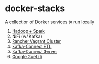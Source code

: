 docker-stacks
===

A collection of Docker services to run locally

1. [Hadoop + Spark](./hadoop-spark)
1. [NiFi (w/ Kafka)](./nifi-kafka)
2. [Rancher Vagrant Cluster](./rancher-os)
3. [Kafka-Connect ETL](https://github.com/OneCricketeer/kafka-connect-sandbox) 
4. [Kafka-Connect Server](https://github.com/OneCricketeer/apache-kafka-connect-docker)
5. [Google Guetzli](./images/google-guetzli)
